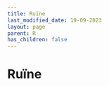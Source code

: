 ```yaml
---
title: Ruïne
last_modified_date: 19-09-2023
layout: page
parent: R
has_children: false
---
```


Ruïne
=====

